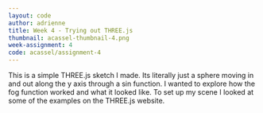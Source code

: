 ```yaml
---
layout: code
author: adrienne
title: Week 4 - Trying out THREE.js
thumbnail: acassel-thumbnail-4.png
week-assignment: 4
code: acassel/assignment-4
---
```

This is a simple THREE.js sketch I made. Its literally just a sphere moving in and out along the y axis through a sin function. I wanted to explore how the fog function worked and what it looked like. To set up my scene I looked at some of the examples on the THREE.js website.











